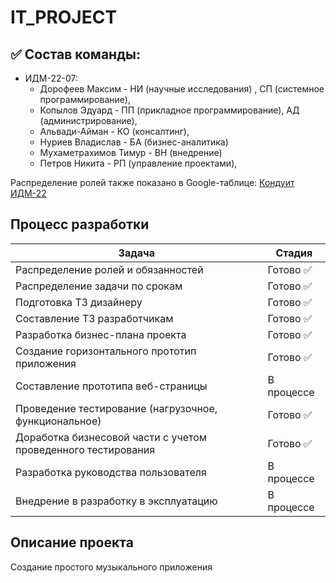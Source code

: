 # IT_PROJECT
## ✅ Состав команды:

+ ИДМ-22-07:
   * Дорофеев Максим - НИ (научные исследования) , СП (системное программирование),
   * Копылов Эдуард - ПП (прикладное программирование), АД (администрирование),
   * Альвади-Айман -  КО (консалтинг),
   * Нуриев Владислав - БА (бизнес-аналитика)
   * Мухаметрахимов Тимур -  ВН (внедрение)
   * Петров Никита -  РП (управление проектами),

Распределение ролей также показано в Google-таблице:
[Кондуит ИДМ-22](https://docs.google.com/spreadsheets/d/1ypxgDUpNsaAK5PH90dTfGKdtDnWaeEDWfupEbDokN6A/edit?usp=sharing)

## Процесс разработки

| Задача  | Стадия |
| ------------- | ------------- |
| Распределение ролей и обязанностей  | Готово ✅  |
| Распределение задачи по срокам  |  Готово ✅  |
| Подготовка ТЗ дизайнеру  |  Готово ✅  |
| Составление ТЗ разработчикам  |  Готово ✅  |
| Разработка бизнес-плана проекта  | Готово ✅  |
| Создание горизонтального прототип приложения  | Готово ✅  |
| Составление прототипа веб-страницы   | В процессе  |
| Проведение тестирование (нагрузочное, функциональное)  | Готово ✅  |
| Доработка бизнесовой части с учетом проведенного тестирования  | Готово ✅  |
| Разработка руководства пользователя  | В процессе |
| Внедрение в разработку в эксплуатацию  | В процессе |


## Описание проекта
Создание простого музыкального приложения
